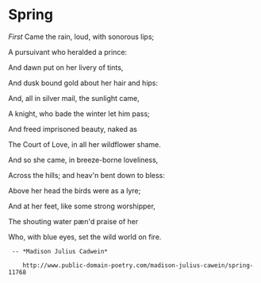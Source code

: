  # Spring
    
_First_ Came the rain, loud, with sonorous lips;

A pursuivant who heralded a prince:

And dawn put on her livery of tints,

And dusk bound gold about her hair and hips:

And, all in silver mail, the sunlight came,

A knight, who bade the winter let him pass;

And freed imprisoned beauty, naked as

The Court of Love, in all her wildflower shame.

And so she came, in breeze-borne loveliness,

Across the hills; and heav'n bent down to bless:

Above her head the birds were as a lyre;

And at her feet, like some strong worshipper,

The shouting water pæn'd praise of her

Who, with blue eyes, set the wild world on fire.
    
     -- *Madison Julius Cadwein*
    
        http://www.public-domain-poetry.com/madison-julius-cawein/spring-11768

